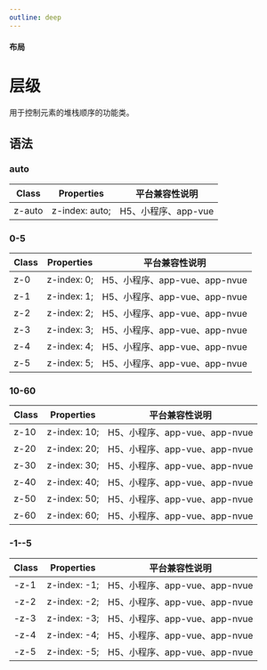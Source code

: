 ```yaml
---
outline: deep
---
```


#### <span class="text-lg text-gray-500 font-normal">布局</span>

<div class="w-screen"></div>

# 层级
<space />
<a-typography-text>
    用于控制元素的堆栈顺序的功能类。
</a-typography-text>

<CssPrefix />

## 语法
### auto
| Class | Properties | 平台兼容性说明
| --- | --- | ---
| <a-link status="success">z-auto</a-link> | <a-link>z-index: auto;</a-link> | H5、小程序、app-vue

### 0-5
| Class | Properties | 平台兼容性说明
| --- | --- | ---
| <a-link status="success">z-0</a-link> | <a-link>z-index: 0;</a-link> | H5、小程序、app-vue、app-nvue
| <a-link status="success">z-1</a-link> | <a-link>z-index: 1;</a-link> | H5、小程序、app-vue、app-nvue
| <a-link status="success">z-2</a-link> | <a-link>z-index: 2;</a-link> | H5、小程序、app-vue、app-nvue
| <a-link status="success">z-3</a-link> | <a-link>z-index: 3;</a-link> | H5、小程序、app-vue、app-nvue
| <a-link status="success">z-4</a-link> | <a-link>z-index: 4;</a-link> | H5、小程序、app-vue、app-nvue
| <a-link status="success">z-5</a-link> | <a-link>z-index: 5;</a-link> | H5、小程序、app-vue、app-nvue

### 10-60
| Class | Properties | 平台兼容性说明
| --- | --- | ---
| <a-link status="success">z-10</a-link> | <a-link>z-index: 10;</a-link> | H5、小程序、app-vue、app-nvue
| <a-link status="success">z-20</a-link> | <a-link>z-index: 20;</a-link> | H5、小程序、app-vue、app-nvue
| <a-link status="success">z-30</a-link> | <a-link>z-index: 30;</a-link> | H5、小程序、app-vue、app-nvue
| <a-link status="success">z-40</a-link> | <a-link>z-index: 40;</a-link> | H5、小程序、app-vue、app-nvue
| <a-link status="success">z-50</a-link> | <a-link>z-index: 50;</a-link> | H5、小程序、app-vue、app-nvue
| <a-link status="success">z-60</a-link> | <a-link>z-index: 60;</a-link> | H5、小程序、app-vue、app-nvue

### -1--5
| Class | Properties | 平台兼容性说明
| --- | --- | ---
| <a-link status="success">-z-1</a-link> | <a-link>z-index: -1;</a-link> | H5、小程序、app-vue、app-nvue
| <a-link status="success">-z-2</a-link> | <a-link>z-index: -2;</a-link> | H5、小程序、app-vue、app-nvue
| <a-link status="success">-z-3</a-link> | <a-link>z-index: -3;</a-link> | H5、小程序、app-vue、app-nvue
| <a-link status="success">-z-4</a-link> | <a-link>z-index: -4;</a-link> | H5、小程序、app-vue、app-nvue
| <a-link status="success">-z-5</a-link> | <a-link>z-index: -5;</a-link> | H5、小程序、app-vue、app-nvue